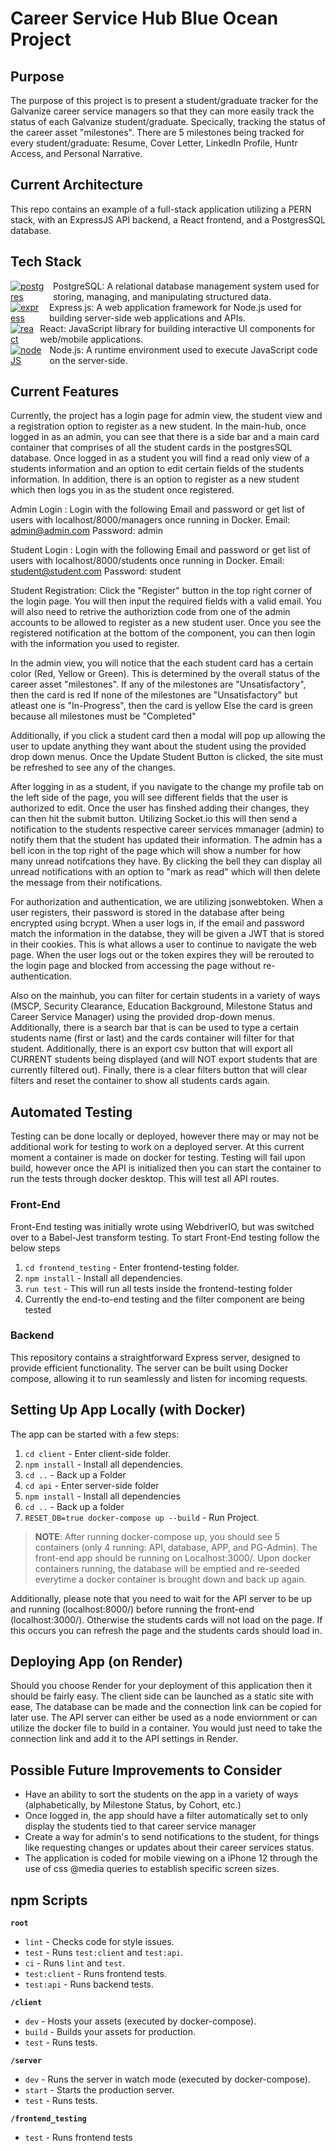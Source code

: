 # Career Service Hub Blue Ocean Project

## Purpose

The purpose of this project is to present a student/graduate tracker for the Galvanize career service managers so that they can more easily track the status of each Galvanize student/graduate. Specically, tracking the status of the career asset "milestones". There are 5 milestones being tracked for every student/graduate: Resume, Cover Letter, LinkedIn Profile, Huntr Access, and Personal Narrative.

## Current Architecture

This repo contains an example of a full-stack application utilizing a PERN stack, with an ExpressJS API backend, a React frontend, and a PostgresSQL database.

## Tech Stack

<div style="display: flex; align-items: center;">
  <a href="https://www.postgresql.org/">
    <img src="https://skillicons.dev/icons?i=postgres&theme=dark" alt="postgres" />
  </a>
  <span style="display: flex; align-items: center; margin-left: 10px;">
    PostgreSQL: A relational database management system used for storing, managing, and manipulating structured data.
  </span>
</div>

<div style="display: flex; align-items: center;">
  <a href="https://expressjs.com/">
    <img src="https://skillicons.dev/icons?i=express&theme=dark" alt="express" />
  </a>
  <span style="display: flex; align-items: center; margin-left: 10px;">
    Express.js: A web application framework for Node.js used for building server-side web applications and APIs.
  </span>
</div>

<div style="display: flex; align-items: center;">
  <a href="https://react.dev/">
    <img src="https://skillicons.dev/icons?i=react&theme=dark" alt="react" />
  </a>
  <span style="display: flex; align-items: center; margin-left: 10px;">
    React: JavaScript library for building interactive UI components for web/mobile applications.
  </span>
</div>

<div style="display: flex; align-items: center;">
  <a href="https://nodejs.org/en">
    <img src="https://skillicons.dev/icons?i=nodejs&theme=dark" alt="nodeJS" />
  </a>
  <span style="display: flex; align-items: center; margin-left: 10px;">
    Node.js: A runtime environment used to execute JavaScript code on the server-side.
  </span>
</div>
  
## Current Features

Currently, the project has a login page for admin view, the student view and a registration option to register as a new student. In the main-hub, once logged in as an admin, you can see that there is a side bar and a main card container that comprises of all the student cards in the postgresSQL database. Once logged in as a student you will find a read only view of a students information and an option to edit certain fields of the students information. In addition, there is an option to register as a new student which then logs you in as the student once registered.

Admin Login : Login with the following Email and password or get list of users with localhost/8000/managers once running in Docker.
Email: admin@admin.com
Password: admin

Student Login : Login with the following Email and password or get list of users with localhost/8000/students once running in Docker.
Email: student@student.com
Password: student

Student Registration: Click the "Register" button in the top right corner of the login page. You will then input the required fields with a valid email. You will also need to retrive the authoriztion code from one of the admin accounts to be allowed to register as a new student user. Once you see the registered notification at the bottom of the component, you can then login with the information you used to register.

In the admin view, you will notice that the each student card has a certain color (Red, Yellow or Green). This is determined by the overall status of the career asset "milestones".
If any of the milestones are "Unsatisfactory", then the card is red
If none of the milestones are "Unsatisfactory" but atleast one is "In-Progress", then the card is yellow
Else the card is green because all milestones must be "Completed"

Additionally, if you click a student card then a modal will pop up allowing the user to update anything they want about the student using the provided drop down menus. Once the Update Student Button is clicked, the site must be refreshed to see any of the changes.

After logging in as a student, if you navigate to the change my profile tab on the left side of the page, you will see different fields that the user is authorized to edit. Once the user has finshed adding their changes, they can then hit the submit button. Utilizing Socket.io this will then send a notification to the students respective career services mmanager (admin) to notify them that the student has updated their information. The admin has a bell icon in the top right of the page which will show a number for how many unread notifcations they have. By clicking the bell they can display all unread notifications with an option to "mark as read" which will then delete the message from their notifications.

For authorization and authentication, we are utilizing jsonwebtoken. When a user registers, their password is stored in the database after being encrypted using bcrypt. When a user logs in, if the email and password match the information in the databse, they will be given a JWT that is stored in their cookies. This is what allows a user to continue to navigate the web page. When the user logs out or the token expires they will be rerouted to the login page and blocked from accessing the page without re-authentication.

Also on the mainhub, you can filter for certain students in a variety of ways (MSCP, Security Clearance, Education Background, Milestone Status and Career Service Manager) using the provided drop-down menus. Additionally, there is a search bar that is can be used to type a certain students name (first or last) and the cards container will filter for that student. Additionally, there is an export csv button that will export all CURRENT students being displayed (and will NOT export students that are currently filtered out). Finally, there is a clear filters button that will clear filters and reset the container to show all students cards again.

## Automated Testing

Testing can be done locally or deployed, however there may or may not be additional work for testing to work on a deployed server. At this current moment a container is made on docker for testing. Testing will fail upon build, however once the API is initialized then you can start the container to run the tests through docker desktop. This will test all API routes.

### Front-End

Front-End testing was initially wrote using WebdriverIO, but was switched over to a Babel-Jest transform testing.
To start Front-End testing follow the below steps

1. `cd frontend_testing` - Enter frontend-testing folder.
2. `npm install` - Install all dependencies.
3. `run test` - This will run all tests inside the frontend-testing folder
4. Currently the end-to-end testing and the filter component are being tested

### Backend

This repository contains a straightforward Express server, designed to provide efficient functionality. The server can be built using Docker compose, allowing it to run seamlessly and listen for incoming requests.

## Setting Up App Locally (with Docker)

The app can be started with a few steps:

1. `cd client` - Enter client-side folder.
2. `npm install` - Install all dependencies.
3. `cd ..` - Back up a Folder
4. `cd api` - Enter server-side folder
5. `npm install` - Install all dependencies
6. `cd ..` - Back up a folder
7. `RESET_DB=true docker-compose up --build` - Run Project.

> **NOTE**: After running docker-compose up, you should see 5 containers (only 4 running: API, database, APP, and PG-Admin). The front-end app should be running on Localhost:3000/. Upon docker containers running, the database will be emptied and re-seeded everytime a docker container is brought down and back up again.

Additionally, please note that you need to wait for the API server to be up and running (localhost:8000/) before running the front-end (localhost:3000/). Otherwise the students cards will not load on the page. If this occurs you can refresh the page and the students cards should load in.

## Deploying App (on Render)

Should you choose Render for your deployment of this application then it should be fairly easy. The client side can be launched as a static site with ease, The database can be made and the connection link can be copied for later use. The API server can either be used as a node enviornment or can utilize the docker file to build in a container. You would just need to take the connection link and add it to the API settings in Render.

## Possible Future Improvements to Consider

- Have an ability to sort the students on the app in a variety of ways (alphabetically, by Milestone Status, by Cohort, etc.)
- Once logged in, the app should have a filter automatically set to only display the students tied to that career service manager
- Create a way for admin's to send notifications to the student, for things like requesting changes or updates about their career services status.
- The application is coded for mobile viewing on a iPhone 12 through the use of css @media queries to establish specific screen sizes.

## npm Scripts

**`root`**

- `lint` - Checks code for style issues.
- `test` - Runs `test:client` and `test:api`.
- `ci` - Runs `lint` and `test`.
- `test:client` - Runs frontend tests.
- `test:api` - Runs backend tests.

**`/client`**

- `dev` - Hosts your assets (executed by docker-compose).
- `build` - Builds your assets for production.
- `test` - Runs tests.

**`/server`**

- `dev` - Runs the server in watch mode (executed by docker-compose).
- `start` - Starts the production server.
- `test` - Runs tests.

**`/frontend_testing`**

- `test` - Runs frontend tests

